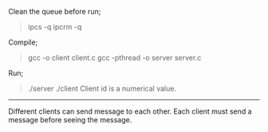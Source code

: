Clean the queue before run; 
> ipcs -q
> ipcrm -q <id>

Compile;
>gcc -o client client.c
>gcc -pthread -o server server.c

Run;
>./server
>./client <client id>
Client id is a numerical value.

**************************************************************************************************
Different clients can send message to each other. Each client must send a message before seeing the message.
